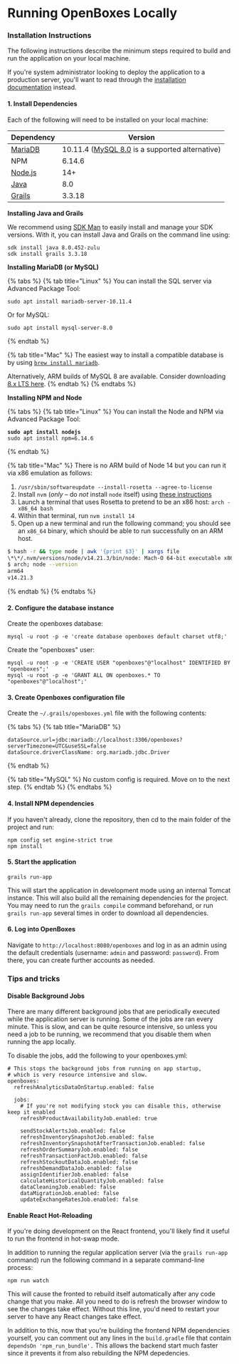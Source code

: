 # Running OpenBoxes Locally

### Installation Instructions

The following instructions describe the minimum steps required to build and run the application on your local machine.

If you're system administrator looking to deploy the application to a production server, you'll want to read through the [installation documentation](http://docs.openboxes.com/en/latest/installation/) instead.

#### 1. Install Dependencies

Each of the following will need to be installed on your local machine:

| Dependency                                                                                | Version                                                                                           |
| ----------------------------------------------------------------------------------------- | ------------------------------------------------------------------------------------------------- |
| [MariaDB](https://mariadb.com/kb/en/mariadb-10-11-4-release-notes/)                       | 10.11.4 ([MySQL 8.0](https://downloads.mysql.com/archives/community/) is a supported alternative) |
| NPM                                                                                       | 6.14.6                                                                                            |
| [Node.js](https://nodejs.org/en/download)                                                 | 14+                                                                                               |
| [Java](https://www.oracle.com/pl/java/technologies/javase/javase8-archive-downloads.html) | 8.0                                                                                               |
| [Grails](https://grails.org/download.html)                                                | 3.3.18                                                                                            |

**Installing Java and Grails**

We recommend using [SDK Man](https://sdkman.io/install) to easily install and manage your SDK versions. With it, you can install Java and Grails on the command line using:

```
sdk install java 8.0.452-zulu
sdk install grails 3.3.18
```

**Installing MariaDB (or MySQL)**

{% tabs %}
{% tab title="Linux" %}
You can install the SQL server via Advanced Package Tool:

```
sudo apt install mariadb-server-10.11.4
```

Or for MySQL:

```
sudo apt install mysql-server-8.0
```
{% endtab %}

{% tab title="Mac" %}
The easiest way to install a compatible database is by using [`brew install mariadb`](https://mariadb.com/kb/en/installing-mariadb-on-macos-using-homebrew/).

Alternatively, ARM builds of MySQL 8 are available. Consider downloading [8.x LTS here](https://dev.mysql.com/downloads/mysql/).
{% endtab %}
{% endtabs %}

**Installing NPM and Node**

{% tabs %}
{% tab title="Linux" %}
You can install the Node and NPM via Advanced Package Tool:

<pre><code><strong>sudo apt install nodejs
</strong>sudo apt install npm=6.14.6
</code></pre>
{% endtab %}

{% tab title="Mac" %}
There is no ARM build of Node 14 but you can run it via x86 emulation as follows:

1. `/usr/sbin/softwareupdate --install-rosetta --agree-to-license`
2. Install `nvm` (_only_ – do _not_ install `node` itself) using [these instructions](https://nodejs.org/en/download)
3. Launch a terminal that uses Rosetta to pretend to be an x86 host: `arch -x86_64 bash`
4. Within that terminal, run `nvm install 14`
5. Open up a new terminal and run the following command; you should see an `x86_64` binary, which should be able to run successfully on an ARM host.

```bash
$ hash -r && type node | awk '{print $3}' | xargs file
\*\*/.nvm/versions/node/v14.21.3/bin/node: Mach-O 64-bit executable x86_64
$ arch; node --version
arm64
v14.21.3
```
{% endtab %}
{% endtabs %}

#### 2. Configure the database instance

Create the openboxes database:

```
mysql -u root -p -e 'create database openboxes default charset utf8;'
```

Create the "openboxes" user:

```
mysql -u root -p -e 'CREATE USER "openboxes"@"localhost" IDENTIFIED BY "openboxes";'
mysql -u root -p -e 'GRANT ALL ON openboxes.* TO "openboxes"@"localhost";'
```

#### 3. Create Openboxes configuration file

Create the `~/.grails/openboxes.yml` file with the following contents:

{% tabs %}
{% tab title="MariaDB" %}
```
dataSource.url=jdbc:mariadb://localhost:3306/openboxes?serverTimezone=UTC&useSSL=false
dataSource.driverClassName: org.mariadb.jdbc.Driver
```
{% endtab %}

{% tab title="MySQL" %}
No custom config is required. Move on to the next step.
{% endtab %}
{% endtabs %}

#### 4. Install NPM dependencies

If you haven't already, clone the repository, then cd to the main folder of the project and run:

```
npm config set engine-strict true
npm install
```

#### 5. Start the application

```
grails run-app
```

This will start the application in development mode using an internal Tomcat instance. This will also build all the remaining dependencies for the project. You may need to run the `grails compile` command beforehand, or run `grails run-app` several times in order to download all dependencies.

#### 6. Log into OpenBoxes

Navigate to `http://localhost:8080/openboxes` and log in as an admin using the default credentials (username: `admin` and password: `password`). From there, you can create further accounts as needed.



### **Tips and tricks**

#### **Disable Background Jobs**

There are many different background jobs that are periodically executed while the application server is running. Some of the jobs are ran every minute. This is slow, and can be quite resource intensive, so unless you need a job to be running, we recommend that you disable them when running the app locally.

To disable the jobs, add the following to your openboxes.yml:

```
# This stops the background jobs from running on app startup,
# which is very resource intensive and slow.
openboxes:
  refreshAnalyticsDataOnStartup.enabled: false

  jobs:
    # If you're not modifying stock you can disable this, otherwise keep it enabled
    refreshProductAvailabilityJob.enabled: true
    
    sendStockAlertsJob.enabled: false
    refreshInventorySnapshotJob.enabled: false
    refreshInventorySnapshotAfterTransactionJob.enabled: false
    refreshOrderSummaryJob.enabled: false
    refreshTransactionFactJob.enabled: false
    refreshStockoutDataJob.enabled: false
    refreshDemandDataJob.enabled: false
    assignIdentifierJob.enabled: false
    calculateHistoricalQuantityJob.enabled: false
    dataCleaningJob.enabled: false
    dataMigrationJob.enabled: false
    updateExchangeRatesJob.enabled: false
```



#### **Enable React Hot-Reloading**

If you're doing development on the React frontend, you'll likely find it useful to run the frontend in hot-swap mode.

In addition to running the regular application server (via the `grails run-app` command) run the following command in a separate command-line process:

```
npm run watch
```

This will cause the fronted to rebuild itself automatically after any code change that you make. All you need to do is refresh the browser window to see the changes take effect. Without this line, you'd need to restart your server to have any React changes take effect.

In addition to this, now that you're building the frontend NPM dependencies yourself, you can comment out any lines in the `build.gradle` file that contain `dependsOn 'npm_run_bundle'.` This allows the backend start much faster since it prevents it from also rebuilding the NPM depedencies.

